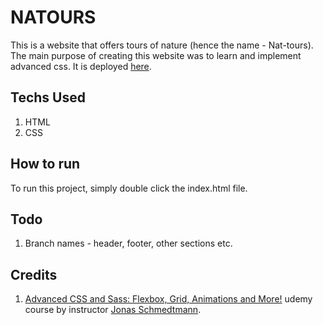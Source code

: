 # NATOURS

This is a website that offers tours of nature (hence the name - Nat-tours).
The main purpose of creating this website was to learn and implement advanced css.
It is deployed [here](https://shinchanthakur.github.io/Natours/).

## Techs Used

1. HTML
2. CSS

## How to run

To run this project, simply double click the index.html file.

## Todo

1. Branch names - header, footer, other sections etc.

## Credits

1. [Advanced CSS and Sass: Flexbox, Grid, Animations and More!](https://www.udemy.com/course/advanced-css-and-sass/) udemy course by instructor [Jonas Schmedtmann](https://twitter.com/jonasschmedtman).